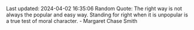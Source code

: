 Last updated: 2024-04-02 16:35:06
Random Quote: The right way is not always the popular and easy way. Standing for right when it is unpopular is a true test of moral character. - Margaret Chase Smith